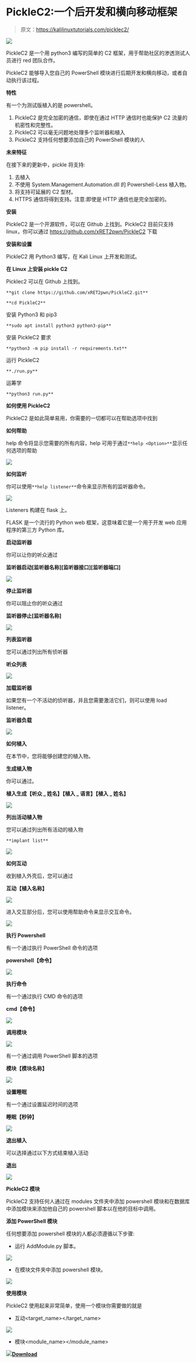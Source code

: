# PickleC2:一个后开发和横向移动框架

> 原文：<https://kalilinuxtutorials.com/picklec2/>

[![](img/ee2fc16f9f9ebfc9705eeb3688d4b44f.png)](https://1.bp.blogspot.com/-MFx-3qOusmo/YSckZ-rn5PI/AAAAAAAAKkg/gK81AmYmHzoRIKUIDTK8yIfkUDLu4XVUQCLcBGAsYHQ/s728/PickleC2_1_c2-792326%2B%25281%2529.png)

PickleC2 是一个用 python3 编写的简单的 C2 框架，用于帮助社区的渗透测试人员进行 red 团队合作。

PickleC2 能够导入您自己的 PowerShell 模块进行后期开发和横向移动，或者自动执行该过程。

**特性**

有一个为测试版植入的是 powershell。

1.  PickleC2 是完全加密的通信，即使在通过 HTTP 通信时也能保护 C2 流量的机密性和完整性。
2.  PickleC2 可以毫无问题地处理多个监听器和植入
3.  PickleC2 支持任何想要添加自己的 PowerShell 模块的人

**未来特征**

在接下来的更新中，pickle 将支持:

1.  去植入
2.  不使用 System.Management.Automation.dll 的 Powershell-Less 植入物。
3.  将支持可延展的 C2 型材。
4.  HTTPS 通信将得到支持。注意:即使是 HTTP 通信也是完全加密的。

**安装**

PickleC2 是一个开源软件，可以在 Github 上找到。PickleC2 目前只支持 linux，你可以通过 https://github.com/xRET2pwn/PickleC2 下载

**安装和设置**

PickleC2 用 Python3 编写，在 Kali Linux 上开发和测试。

**在 Linux 上安装 pickle C2**

Picklec2 可以在 Github 上找到。

`**git clone https://github.com/xRET2pwn/PickleC2.git**`

`**cd PickleC2**`

安装 Python3 和 pip3

`**sudo apt install python3 python3-pip**`

安装 PickleC2 要求

`**python3 -m pip install -r requirements.txt**`

运行 PickleC2

`**./run.py**`

运筹学

`**python3 run.py**`

**如何使用 PickleC2**

PickleC2 是如此简单易用，你需要的一切都可以在帮助选项中找到

**如何帮助**

help 命令将显示您需要的所有内容，help 可用于通过`**help <Option>**`显示任何选项的帮助

![](img/74cac263bc2039cc4acc5298448804b9.png)

**如何监听**

你可以使用`**help listener**`命令来显示所有的监听器命令。

![](img/3539a54826c97415efc5f63e3989617e.png)

Listeners 构建在 flask 上。

FLASK 是一个流行的 Python web 框架，这意味着它是一个用于开发 web 应用程序的第三方 Python 库。

**启动监听器**

你可以让你的听众通过

**监听器启动[监听器名称][监听器接口][监听器端口]**

![](img/5ee3fe551474224af50f346ec1ec8d7c.png)

**停止监听器**

你可以阻止你的听众通过

**监听器停止[监听器名称]**

![](img/d58cd3b62497ce1eefd503b555dc96d7.png)

**列表监听器**

您可以通过列出所有侦听器

**听众列表**

![](img/2b5ec72f941d28461743b3212543efa8.png)

**加载监听器**

如果您有一个不活动的侦听器，并且您需要激活它们，则可以使用 load listener。

**监听器负载**

![](img/51c4379832a48115934d2add73a3315d.png)

**如何植入**

在本节中，您将能够创建您的植入物。

**生成植入物**

你可以通过。

**植入生成【听众 _ 姓名】【植入 _ 语言】【植入 _ 姓名】**

![](img/2be1fc765842e47da9154c05f694665d.png)

**列出活动植入物**

您可以通过列出所有活动的植入物

`**implant list**`

![](img/9fc6f9b44934bd5893a75be474e364c9.png)

**如何互动**

收到植入外壳后，您可以通过

**互动【植入名称】**

![](img/d68679b97547a52c6841dfd875b9c3ad.png)

进入交互部分后，您可以使用帮助命令来显示交互命令。

![](img/ed5f7fca627d8ff84968a6f66293aa0a.png)

**执行 Powershell**

有一个通过执行 PowerShell 命令的选项

**powershell【命令】**

![](img/b21f983503d39723de830ccfa4a64e88.png)

**执行命令**

有一个通过执行 CMD 命令的选项

**cmd【命令】**

![](img/3509c6d0f3410d085fdefc005f7ad929.png)

**调用模块**

![](img/74e4bcd96f1e27483a97bbd960f36124.png)

有一个通过调用 PowerShell 脚本的选项

**模块【模块名称】**

![](img/1ce9f178965613ddbd61ca70097a9882.png)

**设置睡眠**

有一个通过设置延迟时间的选项

**睡眠【秒钟】**

![](img/33492741d3563f0d5dad65e026a8b706.png)

**退出植入**

可以选择通过以下方式结束植入活动

**退出**

![](img/16210eaddd0deab8b7a165b42ed4d7ae.png)

**PickleC2 模块**

PickleC2 支持任何人通过在 modules 文件夹中添加 powershell 模块和在数据库中添加模块来添加他自己的 powershell 脚本以在他的目标中调用。

**添加 PowerShell 模块**

任何想要添加 powershell 模块的人都必须遵循以下步骤:

*   运行 AddModule.py 脚本。

![](img/c79f3ad065f73ad50456630bf2cdc903.png)

*   在模块文件夹中添加 powershell 模块。

![](img/336a67111c8756160edc22f534d21749.png)

**使用模块**

PickleC2 使用起来非常简单，使用一个模块你需要做的就是

*   互动<target_name></target_name>

![](img/da14d5929160c9978048e8475d00b11e.png)

*   模块<module_name></module_name>

![](img/777268982f682dfc81638d454786b3e9.png)[**Download**](https://github.com/xRET2pwn/PickleC2)